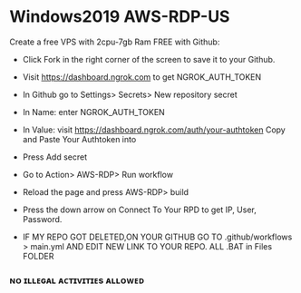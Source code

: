# Windows2019 AWS-RDP-US

Create a free VPS with 2cpu-7gb Ram FREE with Github:

+ Click Fork in the right corner of the screen to save it to your Github.
+ Visit https://dashboard.ngrok.com to get NGROK_AUTH_TOKEN
+ In Github go to Settings> Secrets> New repository secret
+ In Name: enter NGROK_AUTH_TOKEN
+ In Value: visit https://dashboard.ngrok.com/auth/your-authtoken Copy and Paste Your Authtoken into
+ Press Add secret
+ Go to Action> AWS-RDP> Run workflow
+ Reload the page and press AWS-RDP> build
+ Press the down arrow on Connect To Your RPD to get IP, User, Password.

+ IF MY REPO GOT DELETED,ON YOUR GITHUB GO TO .github/workflows > main.yml AND EDIT NEW LINK TO YOUR REPO. ALL .BAT in Files FOLDER
### ɴᴏ ɪʟʟᴇɢᴀʟ ᴀᴄᴛɪᴠɪᴛɪᴇs ᴀʟʟᴏᴡᴇᴅ
